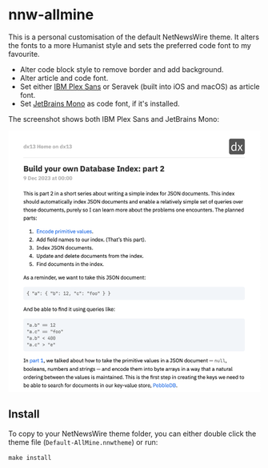 # nnw-allmine

This is a personal customisation of the default NetNewsWire theme. It alters the
fonts to a more Humanist style and sets the preferred code font to my favourite.

- Alter code block style to remove border and add background.
- Alter article and code font.
- Set either [IBM Plex Sans] or Seravek (built into iOS and macOS) as article
  font.
- Set [JetBrains Mono] as code font, if it's installed.

The screenshot shows both IBM Plex Sans and JetBrains Mono:

![](./images/screenshot.png)

[IBM Plex Sans]: https://www.ibm.com/plex/
[JetBrains Mono]: https://www.jetbrains.com/lp/mono/

## Install

To copy to your NetNewsWire theme folder, you can either double click the theme
file (`Default-AllMine.nnwtheme`) or run:

```
make install
```
